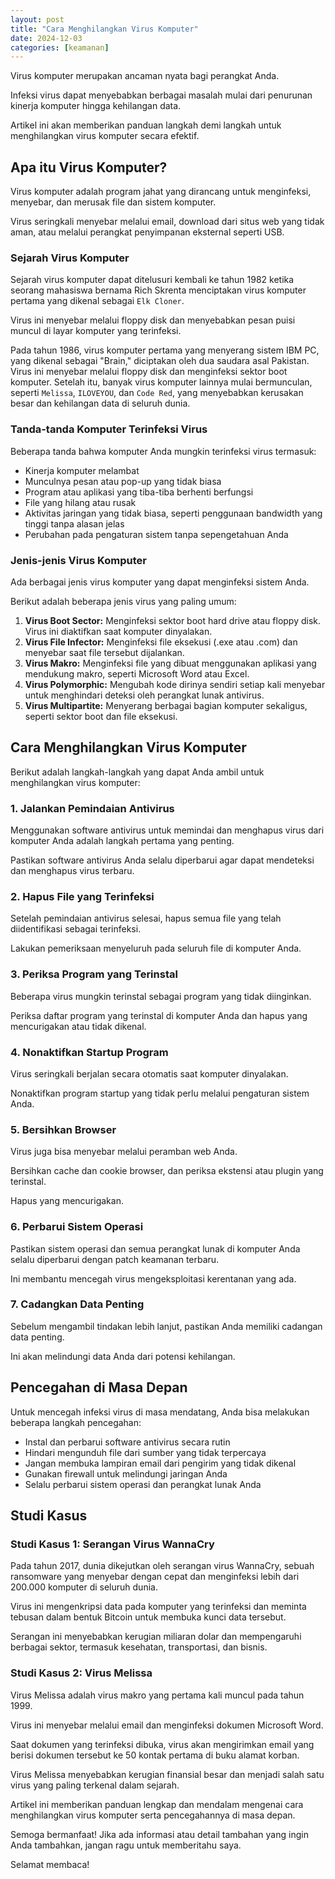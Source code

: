 ```yaml
---
layout: post
title: "Cara Menghilangkan Virus Komputer"
date: 2024-12-03
categories: [keamanan]
---
```


Virus komputer merupakan ancaman nyata bagi perangkat Anda.

Infeksi virus dapat menyebabkan berbagai masalah mulai dari penurunan kinerja komputer hingga kehilangan data.

Artikel ini akan memberikan panduan langkah demi langkah untuk menghilangkan virus komputer secara efektif.

## Apa itu Virus Komputer?

Virus komputer adalah program jahat yang dirancang untuk menginfeksi, menyebar, dan merusak file dan sistem komputer.

Virus seringkali menyebar melalui email, download dari situs web yang tidak aman, atau melalui perangkat penyimpanan eksternal seperti USB.

### Sejarah Virus Komputer

Sejarah virus komputer dapat ditelusuri kembali ke tahun 1982 ketika seorang mahasiswa bernama Rich Skrenta menciptakan virus komputer pertama yang dikenal sebagai `Elk Cloner`.

Virus ini menyebar melalui floppy disk dan menyebabkan pesan puisi muncul di layar komputer yang terinfeksi.

Pada tahun 1986, virus komputer pertama yang menyerang sistem IBM PC, yang dikenal sebagai "Brain," diciptakan oleh dua saudara asal Pakistan. Virus ini menyebar melalui floppy disk dan menginfeksi sektor boot komputer. Setelah itu, banyak virus komputer lainnya mulai bermunculan, seperti `Melissa`, `ILOVEYOU`, dan `Code Red`, yang menyebabkan kerusakan besar dan kehilangan data di seluruh dunia.

### Tanda-tanda Komputer Terinfeksi Virus

Beberapa tanda bahwa komputer Anda mungkin terinfeksi virus termasuk:

- Kinerja komputer melambat
- Munculnya pesan atau pop-up yang tidak biasa
- Program atau aplikasi yang tiba-tiba berhenti berfungsi
- File yang hilang atau rusak
- Aktivitas jaringan yang tidak biasa, seperti penggunaan bandwidth yang tinggi tanpa alasan jelas
- Perubahan pada pengaturan sistem tanpa sepengetahuan Anda

### Jenis-jenis Virus Komputer

Ada berbagai jenis virus komputer yang dapat menginfeksi sistem Anda.

Berikut adalah beberapa jenis virus yang paling umum:

1. **Virus Boot Sector:** Menginfeksi sektor boot hard drive atau floppy disk. Virus ini diaktifkan saat komputer dinyalakan.
2. **Virus File Infector:** Menginfeksi file eksekusi (.exe atau .com) dan menyebar saat file tersebut dijalankan.
3. **Virus Makro:** Menginfeksi file yang dibuat menggunakan aplikasi yang mendukung makro, seperti Microsoft Word atau Excel.
4. **Virus Polymorphic:** Mengubah kode dirinya sendiri setiap kali menyebar untuk menghindari deteksi oleh perangkat lunak antivirus.
5. **Virus Multipartite:** Menyerang berbagai bagian komputer sekaligus, seperti sektor boot dan file eksekusi.

## Cara Menghilangkan Virus Komputer

Berikut adalah langkah-langkah yang dapat Anda ambil untuk menghilangkan virus komputer:

### 1. Jalankan Pemindaian Antivirus

Menggunakan software antivirus untuk memindai dan menghapus virus dari komputer Anda adalah langkah pertama yang penting.

Pastikan software antivirus Anda selalu diperbarui agar dapat mendeteksi dan menghapus virus terbaru.

### 2. Hapus File yang Terinfeksi

Setelah pemindaian antivirus selesai, hapus semua file yang telah diidentifikasi sebagai terinfeksi.

Lakukan pemeriksaan menyeluruh pada seluruh file di komputer Anda.

### 3. Periksa Program yang Terinstal

Beberapa virus mungkin terinstal sebagai program yang tidak diinginkan.

Periksa daftar program yang terinstal di komputer Anda dan hapus yang mencurigakan atau tidak dikenal.

### 4. Nonaktifkan Startup Program

Virus seringkali berjalan secara otomatis saat komputer dinyalakan.

Nonaktifkan program startup yang tidak perlu melalui pengaturan sistem Anda.

### 5. Bersihkan Browser

Virus juga bisa menyebar melalui peramban web Anda.

Bersihkan cache dan cookie browser, dan periksa ekstensi atau plugin yang terinstal.

Hapus yang mencurigakan.

### 6. Perbarui Sistem Operasi

Pastikan sistem operasi dan semua perangkat lunak di komputer Anda selalu diperbarui dengan patch keamanan terbaru. 

Ini membantu mencegah virus mengeksploitasi kerentanan yang ada.

### 7. Cadangkan Data Penting

Sebelum mengambil tindakan lebih lanjut, pastikan Anda memiliki cadangan data penting.

Ini akan melindungi data Anda dari potensi kehilangan.

## Pencegahan di Masa Depan

Untuk mencegah infeksi virus di masa mendatang, Anda bisa melakukan beberapa langkah pencegahan:

- Instal dan perbarui software antivirus secara rutin
- Hindari mengunduh file dari sumber yang tidak terpercaya
- Jangan membuka lampiran email dari pengirim yang tidak dikenal
- Gunakan firewall untuk melindungi jaringan Anda
- Selalu perbarui sistem operasi dan perangkat lunak Anda

## Studi Kasus

### Studi Kasus 1: Serangan Virus WannaCry

Pada tahun 2017, dunia dikejutkan oleh serangan virus WannaCry, sebuah ransomware yang menyebar dengan cepat dan menginfeksi lebih dari 200.000 komputer di seluruh dunia.

Virus ini mengenkripsi data pada komputer yang terinfeksi dan meminta tebusan dalam bentuk Bitcoin untuk membuka kunci data tersebut.

Serangan ini menyebabkan kerugian miliaran dolar dan mempengaruhi berbagai sektor, termasuk kesehatan, transportasi, dan bisnis.

### Studi Kasus 2: Virus Melissa

Virus Melissa adalah virus makro yang pertama kali muncul pada tahun 1999.

Virus ini menyebar melalui email dan menginfeksi dokumen Microsoft Word.

Saat dokumen yang terinfeksi dibuka, virus akan mengirimkan email yang berisi dokumen tersebut ke 50 kontak pertama di buku alamat korban.

Virus Melissa menyebabkan kerugian finansial besar dan menjadi salah satu virus yang paling terkenal dalam sejarah.

Artikel ini memberikan panduan lengkap dan mendalam mengenai cara menghilangkan virus komputer serta pencegahannya di masa depan.

Semoga bermanfaat! Jika ada informasi atau detail tambahan yang ingin Anda tambahkan, jangan ragu untuk memberitahu saya.

Selamat membaca!